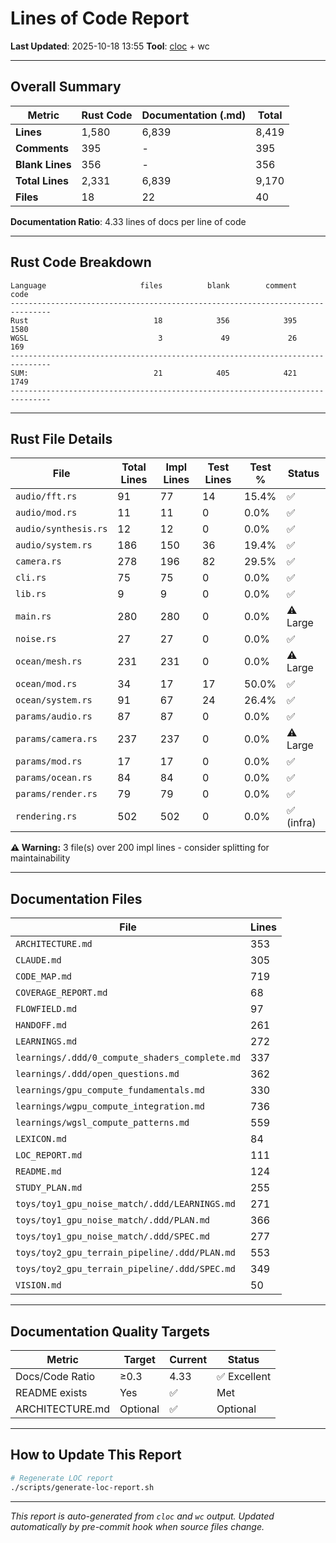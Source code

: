 # Lines of Code Report

**Last Updated**: 2025-10-18 13:55
**Tool**: [cloc](https://github.com/AlDanial/cloc) + wc

---

## Overall Summary

| Metric | Rust Code | Documentation (.md) | Total |
|--------|-----------|---------------------|-------|
| **Lines** | 1,580 | 6,839 | 8,419 |
| **Comments** | 395 | - | 395 |
| **Blank Lines** | 356 | - | 356 |
| **Total Lines** | 2,331 | 6,839 | 9,170 |
| **Files** | 18 | 22 | 40 |

**Documentation Ratio**: 4.33 lines of docs per line of code

---

## Rust Code Breakdown

```
Language                     files          blank        comment           code
-------------------------------------------------------------------------------
Rust                            18            356            395           1580
WGSL                             3             49             26            169
-------------------------------------------------------------------------------
SUM:                            21            405            421           1749
-------------------------------------------------------------------------------
```

---

## Rust File Details

| File | Total Lines | Impl Lines | Test Lines | Test % | Status |
|------|-------------|------------|------------|--------|--------|
| `audio/fft.rs` | 91 | 77 | 14 | 15.4% | ✅ |
| `audio/mod.rs` | 11 | 11 | 0 | 0.0% | ✅ |
| `audio/synthesis.rs` | 12 | 12 | 0 | 0.0% | ✅ |
| `audio/system.rs` | 186 | 150 | 36 | 19.4% | ✅ |
| `camera.rs` | 278 | 196 | 82 | 29.5% | ✅ |
| `cli.rs` | 75 | 75 | 0 | 0.0% | ✅ |
| `lib.rs` | 9 | 9 | 0 | 0.0% | ✅ |
| `main.rs` | 280 | 280 | 0 | 0.0% | ⚠️ Large |
| `noise.rs` | 27 | 27 | 0 | 0.0% | ✅ |
| `ocean/mesh.rs` | 231 | 231 | 0 | 0.0% | ⚠️ Large |
| `ocean/mod.rs` | 34 | 17 | 17 | 50.0% | ✅ |
| `ocean/system.rs` | 91 | 67 | 24 | 26.4% | ✅ |
| `params/audio.rs` | 87 | 87 | 0 | 0.0% | ✅ |
| `params/camera.rs` | 237 | 237 | 0 | 0.0% | ⚠️ Large |
| `params/mod.rs` | 17 | 17 | 0 | 0.0% | ✅ |
| `params/ocean.rs` | 84 | 84 | 0 | 0.0% | ✅ |
| `params/render.rs` | 79 | 79 | 0 | 0.0% | ✅ |
| `rendering.rs` | 502 | 502 | 0 | 0.0% | ✅ (infra) |

**⚠️ Warning:** 3 file(s) over 200 impl lines - consider splitting for maintainability

---

## Documentation Files

| File | Lines |
|------|-------|
| `ARCHITECTURE.md` | 353 |
| `CLAUDE.md` | 305 |
| `CODE_MAP.md` | 719 |
| `COVERAGE_REPORT.md` | 68 |
| `FLOWFIELD.md` | 97 |
| `HANDOFF.md` | 261 |
| `LEARNINGS.md` | 272 |
| `learnings/.ddd/0_compute_shaders_complete.md` | 337 |
| `learnings/.ddd/open_questions.md` | 362 |
| `learnings/gpu_compute_fundamentals.md` | 330 |
| `learnings/wgpu_compute_integration.md` | 736 |
| `learnings/wgsl_compute_patterns.md` | 559 |
| `LEXICON.md` | 84 |
| `LOC_REPORT.md` | 111 |
| `README.md` | 124 |
| `STUDY_PLAN.md` | 255 |
| `toys/toy1_gpu_noise_match/.ddd/LEARNINGS.md` | 271 |
| `toys/toy1_gpu_noise_match/.ddd/PLAN.md` | 366 |
| `toys/toy1_gpu_noise_match/.ddd/SPEC.md` | 277 |
| `toys/toy2_gpu_terrain_pipeline/.ddd/PLAN.md` | 553 |
| `toys/toy2_gpu_terrain_pipeline/.ddd/SPEC.md` | 349 |
| `VISION.md` | 50 |

---

## Documentation Quality Targets

| Metric | Target | Current | Status |
|--------|--------|---------|--------|
| Docs/Code Ratio | ≥0.3 | 4.33 | ✅ Excellent |
| README exists | Yes | ✅ | Met |
| ARCHITECTURE.md | Optional | ✅ | Optional |

---

## How to Update This Report

```bash
# Regenerate LOC report
./scripts/generate-loc-report.sh
```

---

*This report is auto-generated from `cloc` and `wc` output.*
*Updated automatically by pre-commit hook when source files change.*
